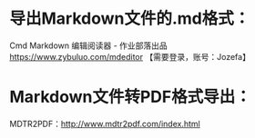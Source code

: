 # 导出Markdown文件的.md格式：

Cmd Markdown 编辑阅读器 - 作业部落出品
https://www.zybuluo.com/mdeditor 【需要登录，账号：Jozefa】

# Markdown文件转PDF格式导出：

MDTR2PDF：http://www.mdtr2pdf.com/index.html
